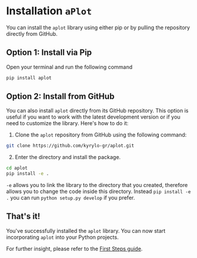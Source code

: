 # Installation `aPlot`

You can install the `aplot` library using either pip or by pulling the repository directly from GitHub.

## Option 1: Install via Pip

Open your terminal and run the following command

```sh
pip install aplot
```

## Option 2: Install from GitHub

You can also install `aplot` directly from its GitHub repository. This option is useful if you want to work with the latest development version or if you need to customize the library. Here's how to do it:

1. Clone the `aplot` repository from GitHub using the following command:

```sh
git clone https://github.com/kyrylo-gr/aplot.git
```

2. Enter the directory and install the package.

```sh
cd aplot
pip install -e .
```

`-e` allows you to link the library to the directory that you created, therefore allows you to change the code inside this directory.
Instead `pip install -e .` you can run `python setup.py develop` if you prefer.

## That's it!

You've successfully installed the `aplot` library. You can now start incorporating `aplot` into your Python projects.

For further insight, please refer to the [First Steps guide](first_steps.md).

